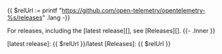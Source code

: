 {{ $relUrl := printf "https://github.com/open-telemetry/opentelemetry-%s/releases" .lang -}}

For releases, including the [latest release][], see [Releases][].
{{- .Inner }}

[latest release]: {{ $relUrl }}/latest
[Releases]: {{ $relUrl }}

